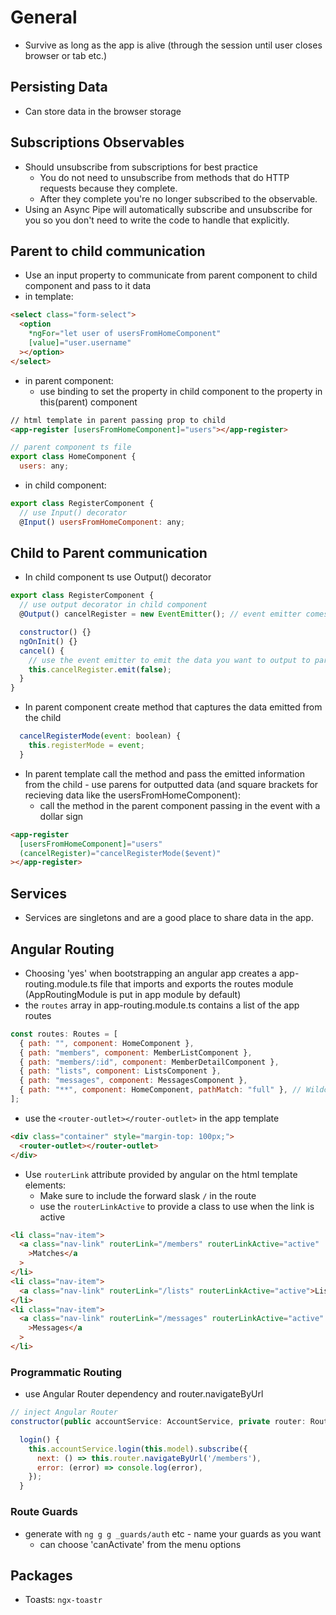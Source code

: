 # General

- Survive as long as the app is alive (through the session until user closes browser or tab etc.)

## Persisting Data

- Can store data in the browser storage

## Subscriptions Observables

- Should unsubscribe from subscriptions for best practice
  - You do not need to unsubscribe from methods that do HTTP requests because they complete.
  - After they complete you're no longer subscribed to the observable.
- Using an Async Pipe will automatically subscribe and unsubscribe for you so you don't need to write the code to handle that explicitly.

## Parent to child communication

- Use an input property to communicate from parent component to child component and pass to it data
- in template:

```html
<select class="form-select">
  <option
    *ngFor="let user of usersFromHomeComponent"
    [value]="user.username"
  ></option>
</select>
```

- in parent component:
  - use binding to set the property in child component to the property in this(parent) component

```html
// html template in parent passing prop to child
<app-register [usersFromHomeComponent]="users"></app-register>
```

```javascript
// parent component ts file
export class HomeComponent {
  users: any;
```

- in child component:

```javascript
export class RegisterComponent {
  // use Input() decorator
  @Input() usersFromHomeComponent: any;
```

## Child to Parent communication

- In child component ts use Output() decorator

```javascript
export class RegisterComponent {
  // use output decorator in child component
  @Output() cancelRegister = new EventEmitter(); // event emitter comes from angular core

  constructor() {}
  ngOnInit() {}
  cancel() {
    // use the event emitter to emit the data you want to output to parent
    this.cancelRegister.emit(false);
  }
}
```

- In parent component create method that captures the data emitted from the child

```javascript
  cancelRegisterMode(event: boolean) {
    this.registerMode = event;
  }
```

- In parent template call the method and pass the emitted information from the child - use parens for outputted data (and square brackets for recieving data like the usersFromHomeComponent):
  - call the method in the parent component passing in the event with a dollar sign

```html
<app-register
  [usersFromHomeComponent]="users"
  (cancelRegister)="cancelRegisterMode($event)"
></app-register>
```

## Services

- Services are singletons and are a good place to share data in the app.

## Angular Routing

- Choosing 'yes' when bootstrapping an angular app creates a app-routing.module.ts file that imports and exports the routes module (AppRoutingModule is put in app module by default)
- the `routes` array in app-routing.module.ts contains a list of the app routes

```javascript
const routes: Routes = [
  { path: "", component: HomeComponent },
  { path: "members", component: MemberListComponent },
  { path: "members/:id", component: MemberDetailComponent },
  { path: "lists", component: ListsComponent },
  { path: "messages", component: MessagesComponent },
  { path: "**", component: HomeComponent, pathMatch: "full" }, // Wildcard to catch no matches
];
```

- use the `<router-outlet></router-outlet>` in the app template

```html
<div class="container" style="margin-top: 100px;">
  <router-outlet></router-outlet>
</div>
```

- Use `routerLink` attribute provided by angular on the html template elements:
  - Make sure to include the forward slask `/` in the route
  - use the `routerLinkActive` to provide a class to use when the link is active

```html
<li class="nav-item">
  <a class="nav-link" routerLink="/members" routerLinkActive="active"
    >Matches</a
  >
</li>
<li class="nav-item">
  <a class="nav-link" routerLink="/lists" routerLinkActive="active">Lists</a>
</li>
<li class="nav-item">
  <a class="nav-link" routerLink="/messages" routerLinkActive="active"
    >Messages</a
  >
</li>
```

### Programmatic Routing

- use Angular Router dependency and router.navigateByUrl

```javascript
// inject Angular Router
constructor(public accountService: AccountService, private router: Router) {}

  login() {
    this.accountService.login(this.model).subscribe({
      next: () => this.router.navigateByUrl('/members'),
      error: (error) => console.log(error),
    });
  }
```

### Route Guards

- generate with `ng g g _guards/auth` etc - name your guards as you want
  - can choose 'canActivate' from the menu options

## Packages

- Toasts: `ngx-toastr`
